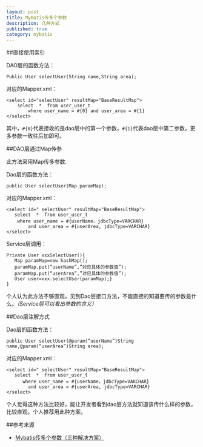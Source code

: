 ```yaml
---
layout: post
title: MyBatis传多个参数
description: 几种方式
published: true
category: mybatis
---
```



##直接使用索引


DAO层的函数方法：

	Public User selectUser(String name,String area);
	
对应的Mapper.xml：

	<select id="selectUser" resultMap="BaseResultMap">
		select  *  from user_user_t 
			where user_name = #{0} and user_area = #{1}
	</select>

其中，`#{0}`代表接收的是dao层中的第一个参数，`#{1}`代表dao层中第二参数，更多参数一致往后加即可。


##DAO层通过Map传参

此方法采用Map传多参数.

Dao层的函数方法：

	public User selectUser(Map paramMap);
	
对应的Mapper.xml：

	<select id=" selectUser" resultMap="BaseResultMap">
	   select  *  from user_user_t  
		where user_name = #{userName，jdbcType=VARCHAR} 
			and user_area = #{userArea, jdbcType=VARCHAR}
	</select>

Service层调用：

	Private User xxxSelectUser(){
	   Map paramMap=new hashMap();
	   paramMap.put(“userName”,”对应具体的参数值”);
	   paramMap.put(“userArea”,”对应具体的参数值”);
	   User user=xxx.selectUser(paramMap);}
	}
	
个人认为此方法不够直观，见到Dao层接口方法，不能直接的知道要传的参数是什么。*（Service层可以看出参数的含义）*


##Dao层注解方式

Dao层的函数方法：

	public User selectUser(@param(“userName”)String name,@param(“userArea”)String area);

对应的Mapper.xml：

	<select id=" selectUser" resultMap="BaseResultMap">
	   select  *  from user_user_t  
		  where user_name = #{userName，jdbcType=VARCHAR} 
		    and user_area = #{userArea, jdbcType=VARCHAR}
	</select> 

个人觉得这种方法比较好，能让开发者看到dao层方法就知道该传什么样的参数，比较直观，个人推荐用此种方案。













##参考来源

* [Mybatis传多个参数（三种解决方案）][Mybatis传多个参数（三种解决方案）]








[NingG]:    http://ningg.github.com  "NingG"

[Mybatis传多个参数（三种解决方案）]:				http://www.2cto.com/database/201409/338155.html










